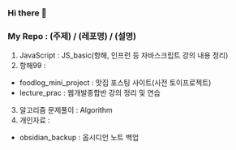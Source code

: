 ### Hi there 👋

### My Repo : (주제) / (레포명) / (설명) 
1. JavaScript : JS_basic(항해, 인프런 등 자바스크립트 강의 내용 정리)
2. 항해99 : 
- foodlog_mini_project : 맛집 포스팅 사이트(사전 토이프로젝트) 
- lecture_prac : 웹개발종합반 강의 정리 및 연습
3. 알고리즘 문제풀이 : Algorithm
4. 개인자료 :
- obsidian_backup : 옵시디언 노트 백업
   
<!--
**vjiji/vjiji** is a ✨ _special_ ✨ repository because its `README.md` (this file) appears on your GitHub profile.

Here are some ideas to get you started:

- 🔭 I’m currently working on ...
- 🌱 I’m currently learning ...
- 👯 I’m looking to collaborate on ...
- 🤔 I’m looking for help with ...
- 💬 Ask me about ...
- 📫 How to reach me: ...
- 😄 Pronouns: ...
- ⚡ Fun fact: ...
-->
